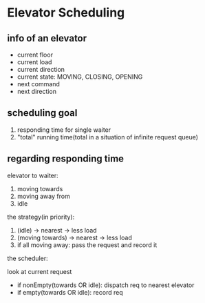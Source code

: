 # Elevator Scheduling

## info of an elevator

- current floor
- current load
- current direction
- current state: MOVING, CLOSING, OPENING
- next command
- next direction

## scheduling goal

1. responding time for single waiter
2. "total" running time(total in a situation of infinite request queue)

## regarding responding time

elevator to waiter:

1. moving towards
2. moving away from
3. idle

the strategy(in priority):

1. (idle) -> nearest -> less load
2. (moving towards) -> nearest -> less load
3. if all moving away: pass the request and record it

the scheduler:

look at current request
- if nonEmpty(towards OR idle): dispatch req to nearest elevator
- if empty(towards OR idle): record req

